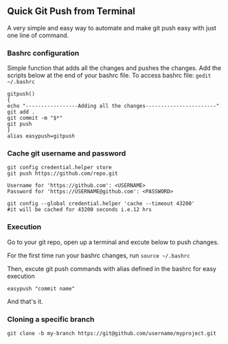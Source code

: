 ## Quick Git Push from Terminal
A very simple and easy way to automate and make git push easy with just one line of command. 

### Bashrc configuration
Simple function that adds all the changes and pushes the changes. Add the scripts below at the end of your bashrc file. 
To access bashrc file:
`gedit ~/.bashrc`

```
gitpush()
{
echo "-----------------Adding all the changes-----------------------"
git add .
git commit -m "$*"
git push
}
alias easypush=gitpush
```
### Cache git username and password

```
git config credential.helper store
git push https://github.com/repo.git

Username for 'https://github.com': <USERNAME>
Password for 'https://USERNAME@github.com': <PASSWORD>

git config --global credential.helper 'cache --timeout 43200'
#it will be cached for 43200 seconds i.e.12 hrs

```
### Execution

Go to your git repo, open up a terminal and excute below to push changes.

For the first time run your bashrc changes, run
`source ~/.bashrc`

Then, excute git push commands with alias defined in the bashrc for easy execution

```
easypush "commit name"
```
And that's it. 

### Cloning a specific branch
`git clone -b my-branch https://git@github.com/username/myproject.git`
